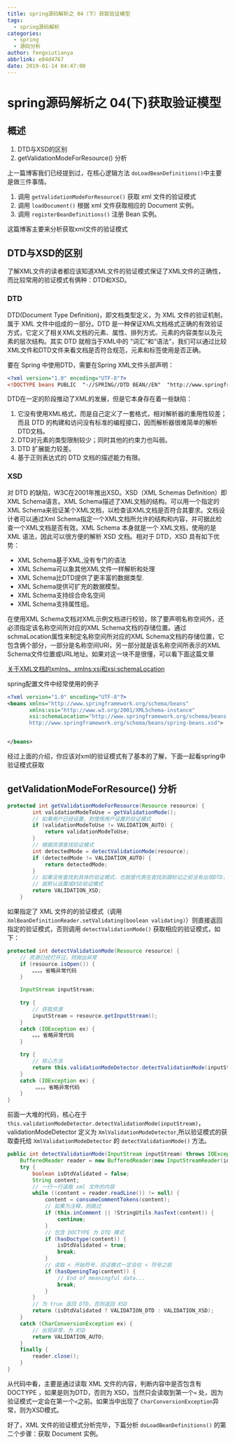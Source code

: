 ```yaml
---
title: spring源码解析之 04（下）获取验证模型
tags:
  - spring源码解析
categories:
  - spring
  - 源码分析
author: fengxiutianya
abbrlink: e84d4767
date: 2019-01-14 04:47:00
---
```

# spring源码解析之 04(下)获取验证模型

## 概述

1. DTD与XSD的区别
2. getValidationModeForResource() 分析

上一篇博客我们已经提到过，在核心逻辑方法 `doLoadBeanDefinitions()`中主要是做三件事情。

1. 调用 `getValidationModeForResource()` 获取 xml 文件的验证模式
2. 调用 `loadDocument()` 根据 xml 文件获取相应的 Document 实例。
3. 调用 `registerBeanDefinitions()` 注册 Bean 实例。

这篇博客主要来分析获取xml文件的验证模式

<!-- more -->

## DTD与XSD的区别

了解XML文件的读者都应该知道XML文件的验证模式保证了XML文件的正确性，而比较常用的验证模式有俩种：DTD和XSD。

### DTD

DTD(Document Type Definition)，即文档类型定义，为 XML 文件的验证机制，属于 XML 文件中组成的一部分。DTD 是一种保证XML文档格式正确的有效验证方式，它定义了相关XML文档的元素、属性、排列方式、元素的内容类型以及元素的层次结构。其实 DTD 就相当于XML中的 “词汇”和“语法”，我们可以通过比较XML文件和DTD文件来看文档是否符合规范，元素和标签使用是否正确。

要在 Spring 中使用DTD，需要在Spring XML文件头部声明：

```xml
<?xml version="1.0" encoding="UTF-8"?>
<!DOCTYPE beans PUBLIC  "-//SPRING//DTD BEAN//EN"  "http://www.springframework.org/dtd/spring-beans.dtd">
```

DTD在一定的阶段推动了XML的发展，但是它本身存在着一些缺陷：

1. 它没有使用XML格式，而是自己定义了一套格式，相对解析器的重用性较差；而且 DTD 的构建和访问没有标准的编程接口，因而解析器很难简单的解析DTD文档。
2. DTD对元素的类型限制较少；同时其他的约束力也叫弱。
3. DTD 扩展能力较差。
4. 基于正则表达式的 DTD 文档的描述能力有限。

### XSD

对 DTD 的缺陷，W3C在2001年推出XSD。XSD（XML Schemas Definition）即XML Schema语言。XML Schema描述了XML文档的结构。可以用一个指定的XML Schema来验证某个XML文档，以检查该XML文档是否符合其要求。文档设计者可以通过Xml Schema指定一个XML文档所允许的结构和内容，并可据此检查一个XML文档是否有效。XML Schema 本身就是一个 XML文档，使用的是 XML 语法，因此可以很方便的解析 XSD 文档。相对于 DTD，XSD 具有如下优势：

- XML Schema基于XML,没有专门的语法
- XML Schema可以象其他XML文件一样解析和处理
- XML Schema比DTD提供了更丰富的数据类型.
- XML Schema提供可扩充的数据模型。
- XML Schema支持综合命名空间
- XML Schema支持属性组。

在使用XML Schema文档对XML示例文档进行校验，除了要声明名称空间外，还必须指定该名称空间所对应的XML Schema文档的存储位置。通过schmaLocation属性来制定名称空间所对应的XML Schema文档的存储位置，它包含俩个部分，一部分是名称空间URI，另一部分就是该名称空间所表示的XML Schema文件位置或URL地址。如果对这一块不是很懂，可以看下面这篇文章

[关于XML文档的xmlns、xmlns:xsi和xsi:schemaLocation](https://my.oschina.net/itblog/blog/390001)

spring配置文件中经常使用的例子

```xml
<?xml version="1.0" encoding="UTF-8"?>
<beans xmlns="http://www.springframework.org/schema/beans"
	   xmlns:xsi="http://www.w3.org/2001/XMLSchema-instance"
	   xsi:schemaLocation="http://www.springframework.org/schema/beans
       http://www.springframework.org/schema/beans/spring-beans.xsd">


</beans>
```

经过上面的介绍，你应该对xml的验证模式有了基本的了解，下面一起看spring中验证模式获取

##  getValidationModeForResource() 分析

```java
protected int getValidationModeForResource(Resource resource) {
		int validationModeToUse = getValidationMode();
		// 如果用户已经设置，则使用用户设置的验证模式
		if (validationModeToUse != VALIDATION_AUTO) {
			return validationModeToUse;
		}
		// 根据资源查找验证模式
		int detectedMode = detectValidationMode(resource);
		if (detectedMode != VALIDATION_AUTO) {
			return detectedMode;
		}
		// 如果没有查找到具体的验证模式，也就是代表在查找到跟标记之前没有出现DTD，
        // 就默认设置成XSD验证模式
		return VALIDATION_XSD;
	}
```

如果指定了 XML 文件的的验证模式（调用`XmlBeanDefinitionReader.setValidating(boolean validating)`）则直接返回指定的验证模式，否则调用 `detectValidationMode()` 获取相应的验证模式，如下：

```java
protected int detectValidationMode(Resource resource) {
    // 资源已经打开过，则抛出异常
    if (resource.isOpen()) {
        。。。。省略异常代码
    }

    InputStream inputStream;
    
    try {
        // 获取资源
        inputStream = resource.getInputStream();
    }
    catch (IOException ex) {
      	。。。省略异常代码
    }

    try {
        // 核心方法
        return this.validationModeDetector.detectValidationMode(inputStream);
    }
    catch (IOException ex) {
    	 。。。。省略异常代码
    }
}
```

前面一大堆的代码，核心在于 `this.validationModeDetector.detectValidationMode(inputStream)`，validationModeDetector 定义为 `XmlValidationModeDetector`,所以验证模式的获取委托给 `XmlValidationModeDetector` 的 `detectValidationMode()` 方法。

```java
public int detectValidationMode(InputStream inputStream) throws IOException {
    BufferedReader reader = new BufferedReader(new InputStreamReader(inputStream));
    try {
        boolean isDtdValidated = false;
        String content;
        // 一行一行读取 xml 文件的内容
        while ((content = reader.readLine()) != null) {
            content = consumeCommentTokens(content);
            // 如果为注释，则跳过
            if (this.inComment || !StringUtils.hasText(content)) {
                continue;
            }
            // 包含 DOCTYPE 为 DTD 模式
            if (hasDoctype(content)) {
                isDtdValidated = true;
                break;
            }
            // 读取 < 开始符号，验证模式一定会在 < 符号之前
            if (hasOpeningTag(content)) {
                // End of meaningful data...
                break;
            }
        }
        // 为 true 返回 DTD，否则返回 XSD
        return (isDtdValidated ? VALIDATION_DTD : VALIDATION_XSD);
    }
    catch (CharConversionException ex) {
        // 出现异常，为 XSD
        return VALIDATION_AUTO;
    }
    finally {
        reader.close();
    }
}
```

从代码中看，主要是通过读取 XML 文件的内容，判断内容中是否包含有DOCTYPE ，如果是则为DTD，否则为 XSD，当然只会读取到第一个`<` 处，因为验证模式一定会在第一个`<`之前。如果当中出现了 `CharConversionException`异常，则为XSD模式。

好了，XML 文件的验证模式分析完毕，下篇分析 `doLoadBeanDefinitions()` 的第二个步骤：获取 Document 实例。